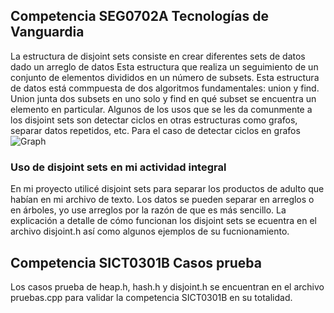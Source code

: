 ## Competencia SEG0702A Tecnologías de Vanguardia
La estructura de disjoint sets consiste en crear diferentes sets de datos dado un arreglo de datos
Esta estructura que realiza un seguimiento de un conjunto de elementos divididos en un número de subsets.
Esta estructura de datos está commpuesta de dos algoritmos fundamentales: union y find.
Union junta dos subsets en uno solo y find en qué subset se encuentra un elemento en particular.
Algunos de los usos que se les da comunmente a los disjoint sets son detectar ciclos en otras estructuras como grafos, separar datos repetidos, etc.
Para el caso de detectar ciclos en grafos 
![Graph](https://media.geeksforgeeks.org/wp-content/cdn-uploads/Cycle-in-graph.png)
### Uso de disjoint sets en mi actividad integral
En mi proyecto utilicé disjoint sets para separar los productos de adulto que habían en mi archivo de texto. 
Los datos se pueden separar en arreglos o en árboles, yo use arreglos por la razón de que es más sencillo.
La explicación a detalle de cómo funcionan los disjoint sets se ecuentra en el archivo disjoint.h así como algunos ejemplos de su fucnionamiento.
## Competencia SICT0301B Casos prueba
Los casos prueba de heap.h, hash.h y disjoint.h se encuentran en el archivo pruebas.cpp para validar la competencia SICT0301B en su totalidad.
